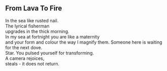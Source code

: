 From Lava To Fire
-----------------
In the sea like rusted nail.  
The lyrical fisherman  
upgrades in the thick morning.  
In my sea at fortnight you are like a maternity  
and your form and colour the way I magnify them. Someone here is waiting for the next dove.  
Star. You pulsed yourself for transforming.  
A camera rejoices,  
steals - it does not return.  
